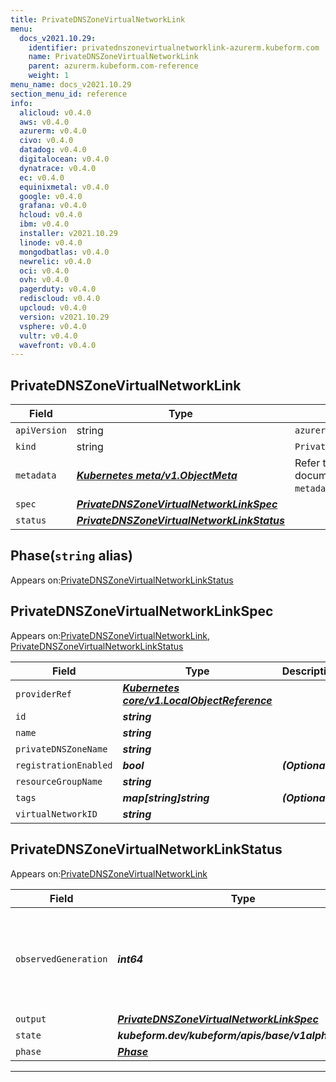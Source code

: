 ```yaml
---
title: PrivateDNSZoneVirtualNetworkLink
menu:
  docs_v2021.10.29:
    identifier: privatednszonevirtualnetworklink-azurerm.kubeform.com
    name: PrivateDNSZoneVirtualNetworkLink
    parent: azurerm.kubeform.com-reference
    weight: 1
menu_name: docs_v2021.10.29
section_menu_id: reference
info:
  alicloud: v0.4.0
  aws: v0.4.0
  azurerm: v0.4.0
  civo: v0.4.0
  datadog: v0.4.0
  digitalocean: v0.4.0
  dynatrace: v0.4.0
  ec: v0.4.0
  equinixmetal: v0.4.0
  google: v0.4.0
  grafana: v0.4.0
  hcloud: v0.4.0
  ibm: v0.4.0
  installer: v2021.10.29
  linode: v0.4.0
  mongodbatlas: v0.4.0
  newrelic: v0.4.0
  oci: v0.4.0
  ovh: v0.4.0
  pagerduty: v0.4.0
  rediscloud: v0.4.0
  upcloud: v0.4.0
  version: v2021.10.29
  vsphere: v0.4.0
  vultr: v0.4.0
  wavefront: v0.4.0
---
```


## PrivateDNSZoneVirtualNetworkLink
| Field | Type | Description |
| ------ | ----- | ----------- |
| `apiVersion` | string | `azurerm.kubeform.com/v1alpha1` |
|    `kind` | string | `PrivateDNSZoneVirtualNetworkLink` |
| `metadata` | ***[Kubernetes meta/v1.ObjectMeta](https://v1-18.docs.kubernetes.io/docs/reference/generated/kubernetes-api/v1.18/#objectmeta-v1-meta)***|Refer to the Kubernetes API documentation for the fields of the `metadata` field.|
| `spec` | ***[PrivateDNSZoneVirtualNetworkLinkSpec](#privatednszonevirtualnetworklinkspec)***||
| `status` | ***[PrivateDNSZoneVirtualNetworkLinkStatus](#privatednszonevirtualnetworklinkstatus)***||
## Phase(`string` alias)

Appears on:[PrivateDNSZoneVirtualNetworkLinkStatus](#privatednszonevirtualnetworklinkstatus)

## PrivateDNSZoneVirtualNetworkLinkSpec

Appears on:[PrivateDNSZoneVirtualNetworkLink](#privatednszonevirtualnetworklink), [PrivateDNSZoneVirtualNetworkLinkStatus](#privatednszonevirtualnetworklinkstatus)

| Field | Type | Description |
| ------ | ----- | ----------- |
| `providerRef` | ***[Kubernetes core/v1.LocalObjectReference](https://v1-18.docs.kubernetes.io/docs/reference/generated/kubernetes-api/v1.18/#localobjectreference-v1-core)***||
| `id` | ***string***||
| `name` | ***string***||
| `privateDNSZoneName` | ***string***||
| `registrationEnabled` | ***bool***| ***(Optional)*** |
| `resourceGroupName` | ***string***||
| `tags` | ***map[string]string***| ***(Optional)*** |
| `virtualNetworkID` | ***string***||
## PrivateDNSZoneVirtualNetworkLinkStatus

Appears on:[PrivateDNSZoneVirtualNetworkLink](#privatednszonevirtualnetworklink)

| Field | Type | Description |
| ------ | ----- | ----------- |
| `observedGeneration` | ***int64***| ***(Optional)*** Resource generation, which is updated on mutation by the API Server.|
| `output` | ***[PrivateDNSZoneVirtualNetworkLinkSpec](#privatednszonevirtualnetworklinkspec)***| ***(Optional)*** |
| `state` | ***kubeform.dev/kubeform/apis/base/v1alpha1.State***| ***(Optional)*** |
| `phase` | ***[Phase](#phase)***| ***(Optional)*** |
---
